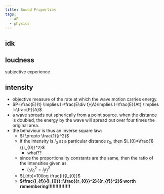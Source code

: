 ```yaml
---
title: Sound Properties
tags:
  - AE
  - physics
---
```


## idk

## loudness

subjective experience

## intensity

- objective measure of the rate at which the wave motion carries energy.
- $P=\frac{E}{t} \implies I=\frac{E\div t}{A}\implies I=\frac{E}{At} \implies I=\frac{P}{A}$
- a wave spreads out spherically from a point source. when the distance is doubled, the energy by the wave will spread out over four times the original area.
- the behaviour is thus an inverse square law:
  - $I \propto \frac{1}{r^2}$
  - if the intensity is $I_{0}$ at a particular distance $r_{0}$, then $I_{0}=\frac{1}{{r_{0}}^2}$
    - what??
  - since the proportionality constants are the same, then the ratio of the intensities given as
    - $I_{0}{r_{0}}^2=I_{f}{r_{f}}^2$
  - $L(db)=10\log \frac{I}{I_{0}}$
  - **$\frac{I_{f}}{I_{0}}=\frac{{r_{0}}^2}{{r_{f}}^2}$ worth remembering!!!!!!!!!!!!!!!**
